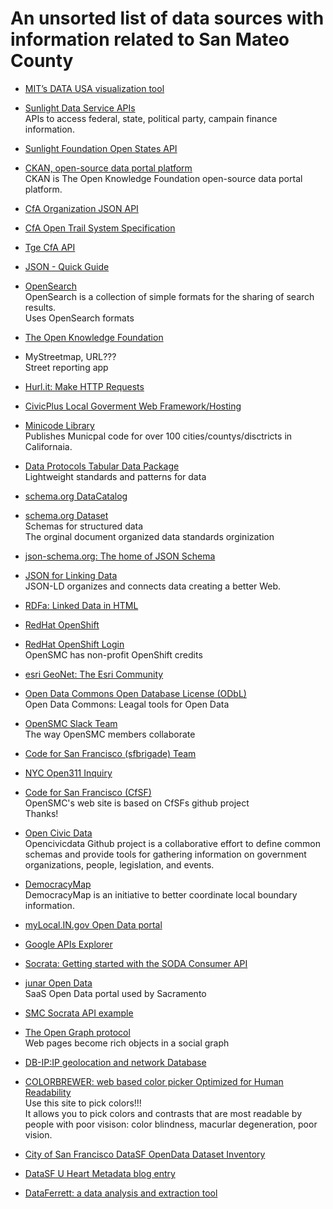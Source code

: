 # An unsorted list of data sources with information related to San Mateo County

* [MIT’s DATA USA visualization tool](http://datausa.io/)

* [Sunlight Data Service APIs](https://sunlightfoundation.com/api/)  
APIs to access federal, state, political party, campain finance information.  
* [Sunlight Foundation Open States API](https://sunlightlabs.github.io/openstates-api/)

* [CKAN, open-source data portal platform](http://ckan.org/)  
  CKAN is The Open Knowledge Foundation open-source data portal platform.

* [CfA Organization JSON API](https://codeforamerica.org/api/organizations)  
* [CfA Open Trail System Specification](https://www.codeforamerica.org/specifications/trails/spec.html)  
* [Tge CfA API](https://codeforamerica.org/api/)

* [JSON - Quick Guide](http://www.tutorialspoint.com/json/json_quick_guide.htm)

* [OpenSearch](http://www.opensearch.org/Home)  
  OpenSearch is a collection of simple formats for the sharing of search results.  
  Uses OpenSearch formats

* [The Open Knowledge Foundation](https://okfn.org/)

* MyStreetmap, URL???  
  Street reporting app

* [Hurl.it: Make HTTP Requests](https://www.hurl.it/)

* [CivicPlus Local Goverment Web Framework/Hosting](http://www.civicplus.com/)

* [Minicode Library](https://www2.municode.com/library/ca)  
  Publishes Municpal code for over 100 cities/countys/disctricts in Californaia.

* [Data Protocols Tabular Data Package](http://dataprotocols.org/tabular-data-package/)  
  Lightweight standards and patterns for data

* [schema.org DataCatalog](https://schema.org/DataCatalog)  
* [schema.org Dataset](https://schema.org/Dataset)  
  Schemas for structured data  
  The orginal document organized data standards orginization

* [json-schema.org: The home of JSON Schema](http://json-schema.org/)

* [JSON for Linking Data](http://json-ld.org/)  
  JSON-LD organizes and connects data  creating a better Web.

* [RDFa: Linked Data in HTML](http://rdfa.info/)

* [RedHat OpenShift](https://openshift.redhat.com/)  
* [RedHat OpenShift Login](https://openshift.redhat.com/app/login)  
  OpenSMC has non-profit OpenShift credits

* [esri GeoNet: The Esri Community](https://geonet.esri.com/welcome)

* [Open Data Commons Open Database License (ODbL)](http://opendatacommons.org/licenses/odbl/)  
  Open Data Commons: Leagal tools for Open Data

* [OpenSMC Slack Team](https://opensmc.slack.com/)  
  The way OpenSMC members collaborate

* [Code for San Francisco (sfbrigade) Team](https://sfbrigade.slack.com/)

* [NYC Open311 Inquiry](https://developer.cityofnewyork.us/api/open311-inquiry)

* [Code for San Francisco (CfSF)](http://codeforsanfrancisco.org/)  
  OpenSMC's web site is based on CfSFs github project  
  Thanks!

* [Open Civic Data](http://docs.opencivicdata.org/en/latest/)  
  Opencivicdata Github project is a collaborative effort to define common schemas and provide tools for gathering information on government organizations, people, legislation, and events.

* [DemocracyMap](http://www.democracymap.org/)  
  DemocracyMap is an initiative to better coordinate local boundary information.

* [myLocal.IN.gov Open Data portal](http://www.in.gov/core/mylocal/)

* [Google APIs Explorer](https://developers.google.com/apis-explorer/#p/)


* [Socrata: Getting started with the SODA Consumer API](https://dev.socrata.com/consumers/getting-started.html)

* [junar Open Data](http://junar.com)  
  SaaS Open Data portal used by Sacramento

* [SMC Socrata API example](http://api.us.socrata.com/api/catalog/v1?domains=data.smcgov.org)

* [The Open Graph protocol](http://opengraphprotocol.org/)  
  Web pages become rich objects in a social graph

* [DB-IP:IP geolocation and network Database](https://db-ip.com/)

* [COLORBREWER: web based color picker Optimized for Human Readability](http://colorbrewer2.org/)  
  Use this site to pick colors!!!  
  It allows you to pick colors and contrasts that are most readable by people with poor visison: color blindness, macurlar degeneration, poor vision.

* [City of San Francisco DataSF OpenData Dataset Inventory](https://data.sfgov.org/City-Management-and-Ethics/Dataset-Inventory/y8fp-fbf5)  
* [DataSF U Heart Metadata blog entry](https://datasf.org/blog/u-heart-metadata/)

* [DataFerrett: a data analysis and extraction tool](http://dataferrett.census.gov/)

